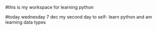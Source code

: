 #this is my workspace for learning python

#today wednesday 7 dec  my second day to self- learn python and am learning data types
